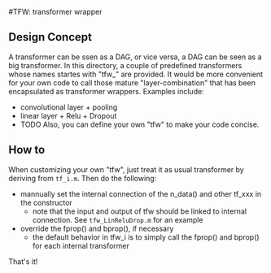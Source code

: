 #TFW: transformer wrapper

## Design Concept
A transformer can be ssen as a DAG, or vice versa, a DAG can be seen as a
big transformer. In this directory, a couple of predefined transformers whose 
names startes with "tfw_" are provided. It would be more convenient for your 
own code to call those mature "layer-combination" that has been encapsulated 
as transformer wrappers. Examples include:
 * convolutional layer + pooling
 * linear layer + Relu + Dropout
 * TODO
Also, you can define your own "tfw" to make your code concise.

## How to
When customizing your own "tfw", just treat it as usual transformer by 
deriving from `tf_i.m`. Then do the following:
- mannually set the internal connection of the n_data() and other tf_xxx in the constructor
  - note that the input and output of tfw should be linked to internal connection. See `tfw_LinReluDrop.m` for an example
- override the fprop() and bprop(), if necessary
  - the default behavior in tfw_i is to simply call the fprop() and bprop() for each internal transformer

That's it! 
